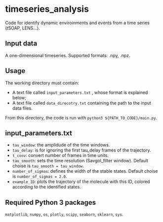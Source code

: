 # timeseries_analysis
Code for identify dynamic enviroinments and events from a time series 
(*t*SOAP, LENS...). 

## Input data
A one-dimensional timeseries. Supported formats: .npy, .npz.

## Usage
The working directory must contain:
* A text file called `input_parameters.txt` , whose format is explained below;
* A text file called `data_direcotry.txt` containing the path to the input data files.

From this directory, the code is run with `python3 ${PATH_TO_CODE}/main.py`. 

## input_parameters.txt
* `tau_window`: the amplidude of the time windows. 
* `tau_delay`: is for ignoring the first tau_delay frames of the trajectory. 
* `t_conv`: convert number of frames in time units. 
* `tau_smooth`: sets the time resolution (Savgol_filter window). Default choise is `tau_smooth = tau_window`. 
* `number_of_sigmas`: defines the width of the stable states. Default choise is `number_of_sigmas = 2.0`. 
* `example_ID`: plots the trajectory of the molecule with this ID, colored according to the identified states. 

## Required Python 3 packages
`matplotlib`, `numpy`, `os`, `plotly`, `scipy`, `seaborn`, `sklearn`, `sys`. 